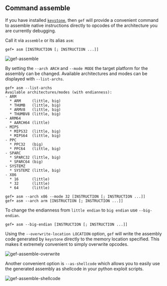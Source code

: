 ## Command assemble ##

If you have installed [`keystone`](http://www.keystone-engine.org/), then `gef`
will provide a convenient command to assemble native instructions directly to
opcodes of the architecture you are currently debugging.

Call it via `assemble` or its alias `asm`:

```
gef➤ asm [INSTRUCTION [; INSTRUCTION ...]]
```

![gef-assemble](https://i.imgur.com/ShuPF6h.png)

By setting the `--arch ARCH` and `--mode MODE` the target platform for the
assembly can be changed. Available architectures and modes can be displayed
with `--list-archs`.

```
gef➤ asm --list-archs
Available architectures/modes (with endianness):
- ARM
  * ARM     (little, big)
  * THUMB   (little, big)
  * ARMV8   (little, big)
  * THUMBV8 (little, big)
- ARM64
  * AARCH64 (little)
- MIPS
  * MIPS32  (little, big)
  * MIPS64  (little, big)
- PPC
  * PPC32   (big)
  * PPC64   (little, big)
- SPARC
  * SPARC32 (little, big)
  * SPARC64 (big)
- SYSTEMZ
  * SYSTEMZ (little, big)
- X86
  * 16      (little)
  * 32      (little)
  * 64      (little)
```

```
gef➤ asm --arch x86 --mode 32 [INSTRUCTION [; INSTRUCTION ...]]
gef➤ asm --arch arm [INSTRUCTION [; INSTRUCTION ...]]
```

To change the endianness from `little endian` to `big endian` use `--big-endian`.

```
gef➤ asm --big-endian [INSTRUCTION [; INSTRUCTION ...]]
```

Using the `--overwrite-location LOCATION` option, `gef` will write the assembly
code generated by `keystone` directly to the memory location specified. This
makes it extremely convenient to simply overwrite opcodes.

![gef-assemble-overwrite](https://i.imgur.com/BsbGXNC.png)

Another convenient option is `--as-shellcode` which allows you to easily use
the generated assembly as shellcode in your python exploit scripts.

![gef-assemble-shellcode](https://i.imgur.com/E2fpFuH.png)
